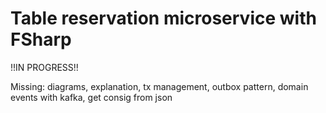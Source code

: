 # Table reservation microservice with FSharp

!!IN PROGRESS!!

Missing:  diagrams, explanation, tx management, outbox pattern, domain events with kafka, get consig from json